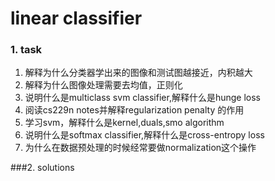 # linear classifier

### 1. task

1. 解释为什么分类器学出来的图像和测试图越接近，内积越大
2. 解释为什么图像处理需要去均值，正则化
3. 说明什么是multiclass svm classifier,解释什么是hunge loss
4. 阅读cs229n notes并解释regularization penalty 的作用
5. 学习svm，解释什么是kernel,duals,smo algorithm
6. 说明什么是softmax classifier,解释什么是cross-entropy loss
7. 为什么在数据预处理的时候经常要做normalization这个操作

###2. solutions